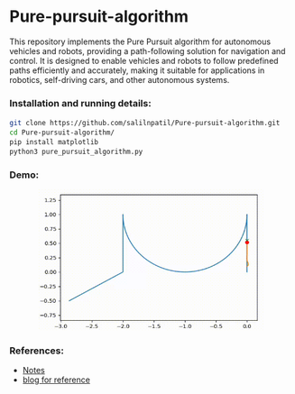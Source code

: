 # Pure-pursuit-algorithm
This repository implements the Pure Pursuit algorithm for autonomous vehicles and robots, providing a path-following solution for navigation and control. It is designed to enable vehicles and robots to follow predefined paths efficiently and accurately, making it suitable for applications in robotics, self-driving cars, and other autonomous systems.

### Installation and running details:
```bash
git clone https://github.com/salilnpatil/Pure-pursuit-algorithm.git
cd Pure-pursuit-algorithm/
pip install matplotlib
python3 pure_pursuit_algorithm.py
```

### Demo:

<p align="center">

<img src="https://github.com/salilnpatil/Pure-pursuit-algorithm/blob/main/assets/pure-pursuit-algo.gif" width="400" height="250">
</p>

### References:
- [Notes](https://www.ri.cmu.edu/pub_files/pub3/coulter_r_craig_1992_1/coulter_r_craig_1992_1.pdf)
- [blog for reference](https://vinesmsuic.github.io/robotics-purepersuit/index.html)
